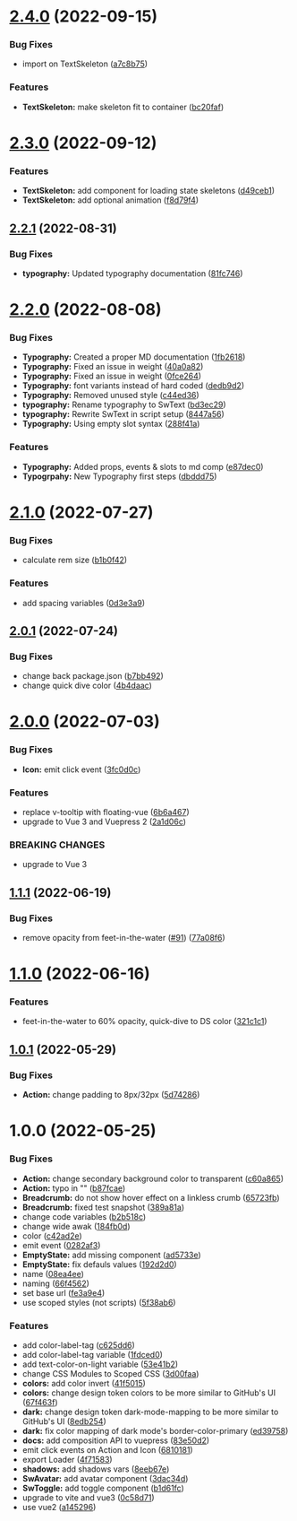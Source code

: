 # [2.4.0](https://github.com/swimmio/swimm-ui/compare/v2.3.0...v2.4.0) (2022-09-15)


### Bug Fixes

* import on TextSkeleton ([a7c8b75](https://github.com/swimmio/swimm-ui/commit/a7c8b754c713534ed4c57ccc0157b94ceca90720))


### Features

* **TextSkeleton:** make skeleton fit to container ([bc20faf](https://github.com/swimmio/swimm-ui/commit/bc20fafae40f35fe00075c93eedba80e24675638))

# [2.3.0](https://github.com/swimmio/swimm-ui/compare/v2.2.1...v2.3.0) (2022-09-12)


### Features

* **TextSkeleton:** add component for loading state skeletons ([d49ceb1](https://github.com/swimmio/swimm-ui/commit/d49ceb1879f5171ccb03d4f2d9bbcbc6227d6508))
* **TextSkeleton:** add optional animation ([f8d79f4](https://github.com/swimmio/swimm-ui/commit/f8d79f4467823371c93f05157d147f8dc85659a7))

## [2.2.1](https://github.com/swimmio/swimm-ui/compare/v2.2.0...v2.2.1) (2022-08-31)


### Bug Fixes

* **typography:** Updated typography documentation ([81fc746](https://github.com/swimmio/swimm-ui/commit/81fc746f8ea332cb3d7432dd0b3b67520171582d))

# [2.2.0](https://github.com/swimmio/swimm-ui/compare/v2.1.0...v2.2.0) (2022-08-08)


### Bug Fixes

* **Typography:** Created a proper MD documentation ([1fb2618](https://github.com/swimmio/swimm-ui/commit/1fb2618132a2f66891d822446752088d4ba57afa))
* **Typography:** Fixed an issue in weight ([40a0a82](https://github.com/swimmio/swimm-ui/commit/40a0a8203a188daea5e821b017fb2de6c83fce35))
* **Typography:** Fixed an issue in weight ([0fce264](https://github.com/swimmio/swimm-ui/commit/0fce2647e926287603ce5d816cfaa5a4edea8d98))
* **Typography:** font variants instead of hard coded ([dedb9d2](https://github.com/swimmio/swimm-ui/commit/dedb9d2c7470587837a2638e28be9ebcf0343bb2))
* **Typography:** Removed unused style ([c44ed36](https://github.com/swimmio/swimm-ui/commit/c44ed36a44f98b41c719bdefa343eb9985fcbe8c))
* **typography:** Rename typography to SwText ([bd3ec29](https://github.com/swimmio/swimm-ui/commit/bd3ec2973eab8aada743ad089ea087ce93b22063))
* **typography:** Rewrite SwText in script setup ([8447a56](https://github.com/swimmio/swimm-ui/commit/8447a567d6a1605700c50017c3a13e30141aed8e))
* **Typography:** Using empty slot syntax ([288f41a](https://github.com/swimmio/swimm-ui/commit/288f41a6ab600f3fb57e9a8732bd53365416f5d8))


### Features

* **Typography:** Added props, events & slots to md comp ([e87dec0](https://github.com/swimmio/swimm-ui/commit/e87dec07f28186705dcf96d390f939c47fe8ffc1))
* **Typogrpahy:** New Typography first steps ([dbddd75](https://github.com/swimmio/swimm-ui/commit/dbddd75aa9af90b6fee48d6ade75e5a310cb4a11))

# [2.1.0](https://github.com/swimmio/swimm-ui/compare/v2.0.1...v2.1.0) (2022-07-27)


### Bug Fixes

* calculate rem size ([b1b0f42](https://github.com/swimmio/swimm-ui/commit/b1b0f421bcbc49587b4d57e59c1307dfcac10cc7))


### Features

* add spacing variables ([0d3e3a9](https://github.com/swimmio/swimm-ui/commit/0d3e3a9aa9deda217db0ba326795cd587be2b53a))

## [2.0.1](https://github.com/swimmio/swimm-ui/compare/v2.0.0...v2.0.1) (2022-07-24)


### Bug Fixes

* change back package.json ([b7bb492](https://github.com/swimmio/swimm-ui/commit/b7bb49232c90e1a6743db03fbe7887fd28832f89))
* change quick dive color ([4b4daac](https://github.com/swimmio/swimm-ui/commit/4b4daacd22bb42838001588932f89fbc5747f0aa))

# [2.0.0](https://github.com/swimmio/swimm-ui/compare/v1.1.1...v2.0.0) (2022-07-03)


### Bug Fixes

* **Icon:** emit click event ([3fc0d0c](https://github.com/swimmio/swimm-ui/commit/3fc0d0c78f1469b4354c324bf566ab59809fa7de))


### Features

* replace v-tooltip with floating-vue ([6b6a467](https://github.com/swimmio/swimm-ui/commit/6b6a46799ab65b25e76bee7850be38995145ffd6))
* upgrade to Vue 3 and Vuepress 2 ([2a1d06c](https://github.com/swimmio/swimm-ui/commit/2a1d06c85c45c7cc4a22c79ff99328d141b67b9b))


### BREAKING CHANGES

* upgrade to Vue 3

## [1.1.1](https://github.com/swimmio/swimm-ui/compare/v1.1.0...v1.1.1) (2022-06-19)


### Bug Fixes

* remove opacity from feet-in-the-water ([#91](https://github.com/swimmio/swimm-ui/issues/91)) ([77a08f6](https://github.com/swimmio/swimm-ui/commit/77a08f6e5231d6033adaaa9328e0852bdb8cf446))

# [1.1.0](https://github.com/swimmio/swimm-ui/compare/v1.0.1...v1.1.0) (2022-06-16)


### Features

* feet-in-the-water to 60% opacity, quick-dive to DS color ([321c1c1](https://github.com/swimmio/swimm-ui/commit/321c1c1fe5f13ed3f7c02a1d7e233cfc3c92de34))

## [1.0.1](https://github.com/swimmio/swimm-ui/compare/v1.0.0...v1.0.1) (2022-05-29)


### Bug Fixes

* **Action:** change padding to 8px/32px ([5d74286](https://github.com/swimmio/swimm-ui/commit/5d742867d45aef8899d299d2e8f9b73686ad4480))

# 1.0.0 (2022-05-25)


### Bug Fixes

* **Action:** change secondary background color to transparent ([c60a865](https://github.com/swimmio/swimm-ui/commit/c60a86561c54bf05872b15fff3e2d7a55f0cb7eb))
* **Action:** typo in "<component>" ([b87fcae](https://github.com/swimmio/swimm-ui/commit/b87fcaeaae463828d51ae6c40b2bb7247444bb8a))
* **Breadcrumb:** do not show hover effect on a linkless crumb ([65723fb](https://github.com/swimmio/swimm-ui/commit/65723fb77780f8be0aa6feb38f01053239add2ac))
* **Breadcrumb:** fixed test snapshot ([389a81a](https://github.com/swimmio/swimm-ui/commit/389a81abf7e7801f5c0f8d7d97e1dcfb90c6cce6))
* change code variables ([b2b518c](https://github.com/swimmio/swimm-ui/commit/b2b518c57d4a88423faf5322393d9aa377348e74))
* change wide awak ([184fb0d](https://github.com/swimmio/swimm-ui/commit/184fb0db384ddc80a720e647f11784eaf9bb4fa4))
* color ([c42ad2e](https://github.com/swimmio/swimm-ui/commit/c42ad2e64c0374ab2b38e02ffbeacdf39174631f))
* emit event ([0282af3](https://github.com/swimmio/swimm-ui/commit/0282af3ce3ab23e006717ff4d0c54d19dad7fc6e))
* **EmptyState:** add missing component ([ad5733e](https://github.com/swimmio/swimm-ui/commit/ad5733e505cfd873b8336703f46ab1802242d3e3))
* **EmptyState:** fix defauls values ([192d2d0](https://github.com/swimmio/swimm-ui/commit/192d2d077abb92ea094beffaee8eadbb3c6d0a24))
* name ([08ea4ee](https://github.com/swimmio/swimm-ui/commit/08ea4eebf41d436f82aae8def5d545cacdb0c19f))
* naming ([66f4562](https://github.com/swimmio/swimm-ui/commit/66f456215b0937b601f7cc83d57437ebab39a4dd))
* set base url ([fe3a9e4](https://github.com/swimmio/swimm-ui/commit/fe3a9e4dd1790d22f7e9bea9bb26f1b1eb000cd2))
* use scoped styles (not scripts) ([5f38ab6](https://github.com/swimmio/swimm-ui/commit/5f38ab6b8dd4084e63b3e0f04cc047e7ba789c93))


### Features

* add color-label-tag ([c625dd6](https://github.com/swimmio/swimm-ui/commit/c625dd6c66a5beb912dc6887df78d414660731e5))
* add color-label-tag variable ([1fdced0](https://github.com/swimmio/swimm-ui/commit/1fdced0baefb6526f2292034c3d4e26709a41312))
* add text-color-on-light variable ([53e41b2](https://github.com/swimmio/swimm-ui/commit/53e41b2d7a84c7cfa765389ad7b63be6b4abcf2b))
* change CSS Modules to Scoped CSS ([3d00faa](https://github.com/swimmio/swimm-ui/commit/3d00faadfaa95cf25b099bebbb55dc5a433e103c))
* **colors:** add color invert ([41f5015](https://github.com/swimmio/swimm-ui/commit/41f50150006463810905ac821e327d059b69fd46))
* **colors:** change design token colors to be more similar to GitHub's UI ([67f463f](https://github.com/swimmio/swimm-ui/commit/67f463ffe22307848a90c9afd0d40a2f6c604137))
* **dark:** change design token dark-mode-mapping to be more similar to GitHub's UI ([8edb254](https://github.com/swimmio/swimm-ui/commit/8edb2541bf5490ab3f47e5944753dae36077ee58))
* **dark:** fix color mapping of dark mode's border-color-primary ([ed39758](https://github.com/swimmio/swimm-ui/commit/ed397589c85ea4f705ea5c5d3a1482d1d02d0f8e))
* **docs:** add composition API to vuepress ([83e50d2](https://github.com/swimmio/swimm-ui/commit/83e50d2df91f815e38c14e0f36845c4d01719fa9))
* emit click events on Action and Icon ([6810181](https://github.com/swimmio/swimm-ui/commit/68101818e6a3759dc6b0514bf488dd380e1197ba))
* export Loader ([4f71583](https://github.com/swimmio/swimm-ui/commit/4f715838faef7f0afe898249c539e64817ebbba0))
* **shadows:** add shadows vars ([8eeb67e](https://github.com/swimmio/swimm-ui/commit/8eeb67e4af616ad9b05dd1225fc1a14f0080a17a))
* **SwAvatar:** add avatar component ([3dac34d](https://github.com/swimmio/swimm-ui/commit/3dac34d993f375fbd7cad8267f716093f0b24fc9))
* **SwToggle:** add toggle component ([b1d61fc](https://github.com/swimmio/swimm-ui/commit/b1d61fc828944295d51865c954263b8a1fe03425))
* upgrade to vite and vue3 ([0c58d71](https://github.com/swimmio/swimm-ui/commit/0c58d716c03d569e72ce05a3fc7856be37907030))
* use vue2 ([a145296](https://github.com/swimmio/swimm-ui/commit/a1452966da4dafe3d30c1df37a6606afd09400c1))

